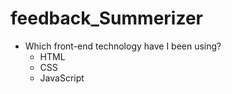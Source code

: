 # feedback_Summerizer

* Which front-end technology have I been using?
  * HTML
  * CSS
  * JavaScript 
